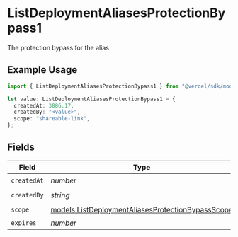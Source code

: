 # ListDeploymentAliasesProtectionBypass1

The protection bypass for the alias

## Example Usage

```typescript
import { ListDeploymentAliasesProtectionBypass1 } from "@vercel/sdk/models/listdeploymentaliasesop.js";

let value: ListDeploymentAliasesProtectionBypass1 = {
  createdAt: 3886.17,
  createdBy: "<value>",
  scope: "shareable-link",
};
```

## Fields

| Field                                                                                                        | Type                                                                                                         | Required                                                                                                     | Description                                                                                                  |
| ------------------------------------------------------------------------------------------------------------ | ------------------------------------------------------------------------------------------------------------ | ------------------------------------------------------------------------------------------------------------ | ------------------------------------------------------------------------------------------------------------ |
| `createdAt`                                                                                                  | *number*                                                                                                     | :heavy_check_mark:                                                                                           | N/A                                                                                                          |
| `createdBy`                                                                                                  | *string*                                                                                                     | :heavy_check_mark:                                                                                           | N/A                                                                                                          |
| `scope`                                                                                                      | [models.ListDeploymentAliasesProtectionBypassScope](../models/listdeploymentaliasesprotectionbypassscope.md) | :heavy_check_mark:                                                                                           | N/A                                                                                                          |
| `expires`                                                                                                    | *number*                                                                                                     | :heavy_minus_sign:                                                                                           | N/A                                                                                                          |